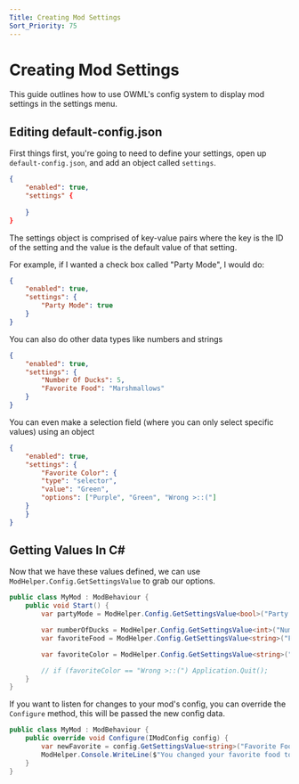 ```yaml
---
Title: Creating Mod Settings
Sort_Priority: 75
---
```


# Creating Mod Settings

This guide outlines how to use OWML's config system to display mod settings in the settings menu.

## Editing default-config.json

First things first, you're going to need to define your settings, open up `default-config.json`, and add an object called `settings`.

```json
{
    "enabled": true,
    "settings" {
     
    }
}
```

The settings object is comprised of key-value pairs where the key is the ID of the setting and the value is the default value of that setting.  

For example, if I wanted a check box called "Party Mode", I would do:

```json
{
    "enabled": true,
    "settings": {
        "Party Mode": true
    }
}
```

You can also do other data types like numbers and strings

```json
{
    "enabled": true,
    "settings": {
        "Number Of Ducks": 5,
        "Favorite Food": "Marshmallows"
    }
}
```

You can even make a selection field (where you can only select specific values) using an object

```json
{
    "enabled": true,
    "settings": {
        "Favorite Color": {
	    "type": "selector",
	    "value": "Green",
	    "options": ["Purple", "Green", "Wrong >::("]
	}
    }
}


```

## Getting Values In C\#

Now that we have these values defined, we can use `ModHelper.Config.GetSettingsValue` to grab our options.

```csharp
public class MyMod : ModBehaviour {
    public void Start() {
        var partyMode = ModHelper.Config.GetSettingsValue<bool>("Party Mode");

        var numberOfDucks = ModHelper.Config.GetSettingsValue<int>("Number Of Ducks");
        var favoriteFood = ModHelper.Config.GetSettingsValue<string>("Favorite Food");

        var favoriteColor = ModHelper.Config.GetSettingsValue<string>("Favorite Color");

        // if (favoriteColor == "Wrong >::(") Application.Quit();
    }
}
```

If you want to listen for changes to your mod's config, you can override the `Configure` method, this will be passed the new config data.

```csharp
public class MyMod : ModBehaviour {
    public override void Configure(IModConfig config) {
        var newFavorite = config.GetSettingsValue<string>("Favorite Food");
        ModHelper.Console.WriteLine($"You changed your favorite food to: {newFavorite}!");
    }
}
```
